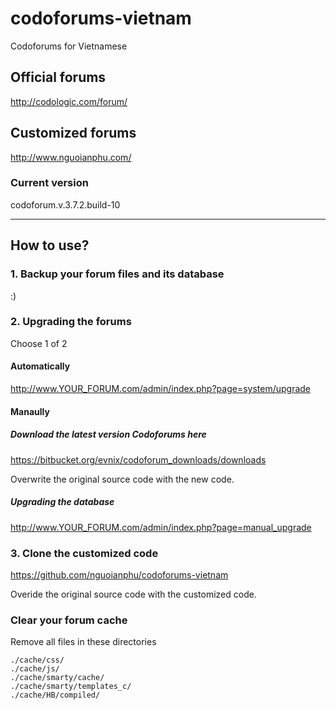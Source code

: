 # codoforums-vietnam
Codoforums for Vietnamese


## Official forums
http://codologic.com/forum/

## Customized forums
http://www.nguoianphu.com/


### Current version
codoforum.v.3.7.2.build-10


---


## How to use?


### 1. Backup your forum files and its database
:)

### 2. Upgrading the forums

Choose 1 of 2

#### Automatically
http://www.YOUR_FORUM.com/admin/index.php?page=system/upgrade

#### Manaully

##### Download the latest version Codoforums here
https://bitbucket.org/evnix/codoforum_downloads/downloads

Overwrite the original source code with the new code.

##### Upgrading the database
http://www.YOUR_FORUM.com/admin/index.php?page=manual_upgrade


### 3. Clone the customized code
https://github.com/nguoianphu/codoforums-vietnam

Overide the original source code with the customized code.

### Clear your forum cache
Remove all files in these directories

    ./cache/css/
    ./cache/js/
    ./cache/smarty/cache/
    ./cache/smarty/templates_c/
    ./cache/HB/compiled/

